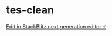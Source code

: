 # tes-clean

[Edit in StackBlitz next generation editor ⚡️](https://stackblitz.com/~/github.com/Vitor-VarelAI/tes-clean)